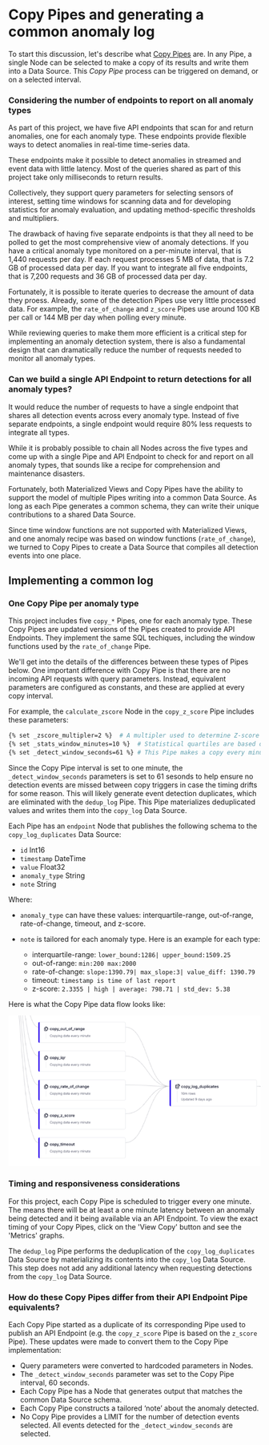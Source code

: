 # Copy Pipes and generating a common anomaly log

To start this discussion, let's describe what [Copy Pipes](https://www.tinybird.co/docs/publish/copy-pipes.html#copy-pipes) are. In any Pipe, a single Node can be selected to make a copy of its results and write them into a Data Source. This *Copy Pipe* process can be triggered on demand, or on a selected interval. 

### Considering the number of endpoints to report on all anomaly types

As part of this project, we have five API endpoints that scan for and return anomalies, one for each anomaly type. These endpoints provide flexible ways to detect anomalies in real-time time-series data. 

These endpoints make it possible to detect anomalies in streamed and event data with little latency. Most of the queries shared as part of this project take only milliseconds to return results. 

Collectively, they support query parameters for selecting sensors of interest, setting time windows for scanning data and for developing statistics for anomaly evaluation, and updating method-specific thresholds and multipliers. 

The drawback of having five separate endpoints is that they all need to be polled to get the most comprehensive view of anomaly detections. If you have a critical anomaly type monitored on a per-minute interval, that is 1,440 requests per day. If each request processes 5 MB of data, that is 7.2 GB of processed data per day. If you want to integrate all five endpoints, that is 7,200 requests and 36 GB of processed data per day. 

Fortunately, it is possible to iterate queries to decrease the amount of data they proess. Already, some of the detection Pipes use very little processed data. For example, the `rate_of_change` and `z_score` Pipes use around 100 KB per call or 144 MB per day when polling every minute. 

While reviewing queries to make them more efficient is a critical step for implementing an anomaly detection system, there is also a fundamental design that can dramatically reduce the number of requests needed to monitor all anomaly types. 

### Can we build a single API Endpoint to return detections for all anomaly types? 

It would reduce the number of requests to have a single endpoint that shares all detection events across every anomaly type. Instead of five separate endpoints, a single endpoint would require 80% less requests to integrate all types.  

While it is probably possible to chain all Nodes across the five types and come up with a single Pipe and API Endpoint to check for and report on all anomaly types, that sounds like a recipe for comprehension and maintenance disasters. 

Fortunately, both Materialized Views and Copy Pipes have the ability to support the model of multiple Pipes writing into a common Data Source. As long as each Pipe generates a common schema, they can write their unique contributions to a shared Data Source. 

Since time window functions are not supported with Materialized Views, and one anomaly recipe was based on window functions (`rate_of_change`), we turned to Copy Pipes to create a Data Source that compiles all detection events into one place. 

## Implementing a common log

### One Copy Pipe per anomaly type 

This project includes five `copy_*` Pipes, one for each anomaly type. These Copy Pipes are updated versions of the Pipes created to provide API Endpoints. They implement the same SQL techiques, including the window functions used by the `rate_of_change` Pipe.

We'll get into the details of the differences between these types of Pipes below. One important difference with Copy Pipe is that there are no incoming API requests with query parameters. Instead, equivalent parameters are configured as constants, and these are applied at every copy interval.  

For example, the `calculate_zscore` Node in the `copy_z_score` Pipe includes these parameters:

```bash
{% set _zscore_multipler=2 %}  # A multipler used to determine Z-score outliers. 
{% set _stats_window_minutes=10 %}  # Statistical quartiles are based on this most recent window.
{% set _detect_window_seconds=61 %} # This Pipe makes a copy every minute, so selecting events since last copy plus one minute.  
```
Since the Copy Pipe interval is set to one minute, the `_detect_window_seconds` parameters is set to 61 sesonds to help ensure no detection events are missed between copy triggers in case the timing drifts for some reason. This will likely generate event detection duplicates, which are eliminated with the `dedup_log` Pipe. This Pipe materializes deduplicated values and writes them into the `copy_log` Data Source.  

Each Pipe has an `endpoint` Node that publishes the following schema to the `copy_log_duplicates` Data Source:

* `id` Int16
* `timestamp` DateTime
* `value` Float32
* `anomaly_type` String
* `note` String

Where:

* `anomaly_type` can have these values: interquartile-range, out-of-range, rate-of-change, timeout, and z-score.
* `note` is tailored for each anomaly type. Here is an example for each type:
  
  * interquartile-range: `lower_bound:1286| upper_bound:1509.25`
  * out-of-range: `min:200 max:2000`
  * rate-of-change: `slope:1390.79| max_slope:3| value_diff: 1390.79`
  * timeout: `timestamp is time of last report` 
  * z-score: `2.3355 | high | average: 798.71 | std_dev: 5.38`

Here is what the Copy Pipe data flow looks like:

![Copy Pipe data flow](../charts/copy-pipes.png)



### Timing and responsiveness considerations

For this project, each Copy Pipe is scheduled to trigger every one minute. The means there will be at least a one minute latency between an anomaly being detected and it being available via an API Endpoint. To view the exact timing of your Copy Pipes, click on the 'View Copy' button and see the 'Metrics' graphs.

The `dedup_log` Pipe performs the deduplication of the `copy_log_duplicates` Data Source by materializing its contents into the `copy_log` Data Source. This step does not add any additional latency when requesting detections from the `copy_log` Data Source. 


### How do these Copy Pipes differ from their API Endpoint Pipe equivalents?

Each Copy Pipe started as a duplicate of its corresponding Pipe used to publish an API Endpoint (e.g. the `copy_z_score` Pipe is based on the `z_score` Pipe). These updates were made to convert them to the Copy Pipe implementation:

* Query parameters were converted to hardcoded parameters in Nodes. 
* The `_detect_window_seconds` parameter was set to the Copy Pipe interval, 60 seconds.
* Each Copy Pipe has a Node that generates output that matches the common Data Source schema.
* Each Copy Pipe constructs a tailored ‘note’ about the anomaly detected. 
* No Copy Pipe provides a LIMIT for the number of detection events selected.  All events detected for the `_detect_window_seconds` are selected. 




